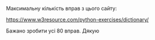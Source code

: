 Максимальну кількість вправ з цього сайту: 

https://www.w3resource.com/python-exercises/dictionary/

Бажано зробити усі 80 вправ. Дякую
